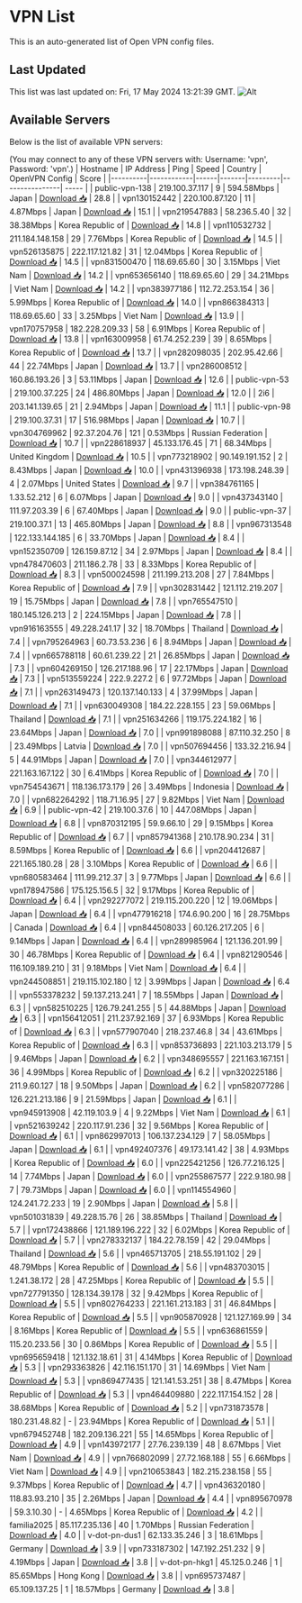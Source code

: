 # VPN List

This is an auto-generated list of Open VPN config files.

## Last Updated

This list was last updated on: Fri, 17 May 2024 13:21:39 GMT.
![Alt](https://repobeats.axiom.co/api/embed/186b98318ef1479477931607c1ad7d823f12451f.svg "Repobeats analytics image")

## Available Servers

Below is the list of available VPN servers:

(You may connect to any of these VPN servers with: Username: 'vpn', Password: 'vpn'.)
| Hostname | IP Address | Ping | Speed | Country | OpenVPN Config | Score |
|----------|------------|------|-------|---------|----------------| ----- |
| public-vpn-138 | 219.100.37.117 | 9 | 594.58Mbps | Japan | [Download 📥](./configs/server_0_JP.ovpn) | 28.8 |
| vpn130152442 | 220.100.87.120 | 11 | 4.87Mbps | Japan | [Download 📥](./configs/server_1_JP.ovpn) | 15.1 |
| vpn219547883 | 58.236.5.40 | 32 | 38.38Mbps | Korea Republic of | [Download 📥](./configs/server_2_KR.ovpn) | 14.8 |
| vpn110532732 | 211.184.148.158 | 29 | 7.76Mbps | Korea Republic of | [Download 📥](./configs/server_3_KR.ovpn) | 14.5 |
| vpn526135875 | 222.117.121.82 | 31 | 12.04Mbps | Korea Republic of | [Download 📥](./configs/server_4_KR.ovpn) | 14.5 |
| vpn831500470 | 118.69.65.60 | 30 | 3.15Mbps | Viet Nam | [Download 📥](./configs/server_5_VN.ovpn) | 14.2 |
| vpn653656140 | 118.69.65.60 | 29 | 34.21Mbps | Viet Nam | [Download 📥](./configs/server_6_VN.ovpn) | 14.2 |
| vpn383977186 | 112.72.253.154 | 36 | 5.99Mbps | Korea Republic of | [Download 📥](./configs/server_7_KR.ovpn) | 14.0 |
| vpn866384313 | 118.69.65.60 | 33 | 3.25Mbps | Viet Nam | [Download 📥](./configs/server_8_VN.ovpn) | 13.9 |
| vpn170757958 | 182.228.209.33 | 58 | 6.91Mbps | Korea Republic of | [Download 📥](./configs/server_9_KR.ovpn) | 13.8 |
| vpn163009958 | 61.74.252.239 | 39 | 8.65Mbps | Korea Republic of | [Download 📥](./configs/server_10_KR.ovpn) | 13.7 |
| vpn282098035 | 202.95.42.66 | 44 | 22.74Mbps | Japan | [Download 📥](./configs/server_11_JP.ovpn) | 13.7 |
| vpn286008512 | 160.86.193.26 | 3 | 53.11Mbps | Japan | [Download 📥](./configs/server_12_JP.ovpn) | 12.6 |
| public-vpn-53 | 219.100.37.225 | 24 | 486.80Mbps | Japan | [Download 📥](./configs/server_13_JP.ovpn) | 12.0 |
| 2i6 | 203.141.139.65 | 21 | 2.94Mbps | Japan | [Download 📥](./configs/server_14_JP.ovpn) | 11.1 |
| public-vpn-98 | 219.100.37.31 | 17 | 516.98Mbps | Japan | [Download 📥](./configs/server_15_JP.ovpn) | 10.7 |
| vpn304769962 | 92.37.204.76 | 121 | 0.53Mbps | Russian Federation | [Download 📥](./configs/server_16_RU.ovpn) | 10.7 |
| vpn228618937 | 45.133.176.45 | 71 | 68.34Mbps | United Kingdom | [Download 📥](./configs/server_17_GB.ovpn) | 10.5 |
| vpn773218902 | 90.149.191.152 | 2 | 8.43Mbps | Japan | [Download 📥](./configs/server_18_JP.ovpn) | 10.0 |
| vpn431396938 | 173.198.248.39 | 4 | 2.07Mbps | United States | [Download 📥](./configs/server_19_US.ovpn) | 9.7 |
| vpn384761165 | 1.33.52.212 | 6 | 6.07Mbps | Japan | [Download 📥](./configs/server_20_JP.ovpn) | 9.0 |
| vpn437343140 | 111.97.203.39 | 6 | 67.40Mbps | Japan | [Download 📥](./configs/server_21_JP.ovpn) | 9.0 |
| public-vpn-37 | 219.100.37.1 | 13 | 465.80Mbps | Japan | [Download 📥](./configs/server_22_JP.ovpn) | 8.8 |
| vpn967313548 | 122.133.144.185 | 6 | 33.70Mbps | Japan | [Download 📥](./configs/server_23_JP.ovpn) | 8.4 |
| vpn152350709 | 126.159.87.12 | 34 | 2.97Mbps | Japan | [Download 📥](./configs/server_24_JP.ovpn) | 8.4 |
| vpn478470603 | 211.186.2.78 | 33 | 8.33Mbps | Korea Republic of | [Download 📥](./configs/server_25_KR.ovpn) | 8.3 |
| vpn500024598 | 211.199.213.208 | 27 | 7.84Mbps | Korea Republic of | [Download 📥](./configs/server_26_KR.ovpn) | 7.9 |
| vpn302831442 | 121.112.219.207 | 19 | 15.75Mbps | Japan | [Download 📥](./configs/server_27_JP.ovpn) | 7.8 |
| vpn765547510 | 180.145.126.213 | 2 | 224.15Mbps | Japan | [Download 📥](./configs/server_28_JP.ovpn) | 7.8 |
| vpn916163555 | 49.228.241.17 | 32 | 18.70Mbps | Thailand | [Download 📥](./configs/server_29_TH.ovpn) | 7.4 |
| vpn795264963 | 60.73.53.236 | 6 | 8.94Mbps | Japan | [Download 📥](./configs/server_30_JP.ovpn) | 7.4 |
| vpn665788118 | 60.61.239.22 | 21 | 26.85Mbps | Japan | [Download 📥](./configs/server_31_JP.ovpn) | 7.3 |
| vpn604269150 | 126.217.188.96 | 17 | 22.17Mbps | Japan | [Download 📥](./configs/server_32_JP.ovpn) | 7.3 |
| vpn513559224 | 222.9.227.2 | 6 | 97.72Mbps | Japan | [Download 📥](./configs/server_33_JP.ovpn) | 7.1 |
| vpn263149473 | 120.137.140.133 | 4 | 37.99Mbps | Japan | [Download 📥](./configs/server_34_JP.ovpn) | 7.1 |
| vpn630049308 | 184.22.228.155 | 23 | 59.06Mbps | Thailand | [Download 📥](./configs/server_35_TH.ovpn) | 7.1 |
| vpn251634266 | 119.175.224.182 | 16 | 23.64Mbps | Japan | [Download 📥](./configs/server_36_JP.ovpn) | 7.0 |
| vpn991898088 | 87.110.32.250 | 8 | 23.49Mbps | Latvia | [Download 📥](./configs/server_37_LV.ovpn) | 7.0 |
| vpn507694456 | 133.32.216.94 | 5 | 44.91Mbps | Japan | [Download 📥](./configs/server_38_JP.ovpn) | 7.0 |
| vpn344612977 | 221.163.167.122 | 30 | 6.41Mbps | Korea Republic of | [Download 📥](./configs/server_39_KR.ovpn) | 7.0 |
| vpn754543671 | 118.136.173.179 | 26 | 3.49Mbps | Indonesia | [Download 📥](./configs/server_40_ID.ovpn) | 7.0 |
| vpn682264292 | 118.71.16.95 | 27 | 9.82Mbps | Viet Nam | [Download 📥](./configs/server_41_VN.ovpn) | 6.9 |
| public-vpn-42 | 219.100.37.6 | 10 | 447.08Mbps | Japan | [Download 📥](./configs/server_42_JP.ovpn) | 6.8 |
| vpn870312195 | 59.9.66.10 | 29 | 9.15Mbps | Korea Republic of | [Download 📥](./configs/server_43_KR.ovpn) | 6.7 |
| vpn857941368 | 210.178.90.234 | 31 | 8.59Mbps | Korea Republic of | [Download 📥](./configs/server_44_KR.ovpn) | 6.6 |
| vpn204412687 | 221.165.180.28 | 28 | 3.10Mbps | Korea Republic of | [Download 📥](./configs/server_45_KR.ovpn) | 6.6 |
| vpn680583464 | 111.99.212.37 | 3 | 9.77Mbps | Japan | [Download 📥](./configs/server_46_JP.ovpn) | 6.6 |
| vpn178947586 | 175.125.156.5 | 32 | 9.17Mbps | Korea Republic of | [Download 📥](./configs/server_47_KR.ovpn) | 6.4 |
| vpn292277072 | 219.115.200.220 | 12 | 19.06Mbps | Japan | [Download 📥](./configs/server_48_JP.ovpn) | 6.4 |
| vpn477916218 | 174.6.90.200 | 16 | 28.75Mbps | Canada | [Download 📥](./configs/server_49_CA.ovpn) | 6.4 |
| vpn844508033 | 60.126.217.205 | 6 | 9.14Mbps | Japan | [Download 📥](./configs/server_50_JP.ovpn) | 6.4 |
| vpn289985964 | 121.136.201.99 | 30 | 46.78Mbps | Korea Republic of | [Download 📥](./configs/server_51_KR.ovpn) | 6.4 |
| vpn821290546 | 116.109.189.210 | 31 | 9.18Mbps | Viet Nam | [Download 📥](./configs/server_52_VN.ovpn) | 6.4 |
| vpn244508851 | 219.115.102.180 | 12 | 3.99Mbps | Japan | [Download 📥](./configs/server_53_JP.ovpn) | 6.4 |
| vpn553378232 | 59.137.213.241 | 7 | 18.55Mbps | Japan | [Download 📥](./configs/server_54_JP.ovpn) | 6.3 |
| vpn582510225 | 126.79.241.255 | 5 | 44.88Mbps | Japan | [Download 📥](./configs/server_55_JP.ovpn) | 6.3 |
| vpn156412051 | 211.237.92.169 | 37 | 6.93Mbps | Korea Republic of | [Download 📥](./configs/server_56_KR.ovpn) | 6.3 |
| vpn577907040 | 218.237.46.8 | 34 | 43.61Mbps | Korea Republic of | [Download 📥](./configs/server_57_KR.ovpn) | 6.3 |
| vpn853736893 | 221.103.213.179 | 5 | 9.46Mbps | Japan | [Download 📥](./configs/server_58_JP.ovpn) | 6.2 |
| vpn348695557 | 221.163.167.151 | 36 | 4.99Mbps | Korea Republic of | [Download 📥](./configs/server_59_KR.ovpn) | 6.2 |
| vpn320225186 | 211.9.60.127 | 18 | 9.50Mbps | Japan | [Download 📥](./configs/server_60_JP.ovpn) | 6.2 |
| vpn582077286 | 126.221.213.186 | 9 | 21.59Mbps | Japan | [Download 📥](./configs/server_61_JP.ovpn) | 6.1 |
| vpn945913908 | 42.119.103.9 | 4 | 9.22Mbps | Viet Nam | [Download 📥](./configs/server_62_VN.ovpn) | 6.1 |
| vpn521639242 | 220.117.91.236 | 32 | 9.56Mbps | Korea Republic of | [Download 📥](./configs/server_63_KR.ovpn) | 6.1 |
| vpn862997013 | 106.137.234.129 | 7 | 58.05Mbps | Japan | [Download 📥](./configs/server_64_JP.ovpn) | 6.1 |
| vpn492407376 | 49.173.141.42 | 38 | 4.93Mbps | Korea Republic of | [Download 📥](./configs/server_65_KR.ovpn) | 6.0 |
| vpn225421256 | 126.77.216.125 | 14 | 7.74Mbps | Japan | [Download 📥](./configs/server_66_JP.ovpn) | 6.0 |
| vpn255867577 | 222.9.180.98 | 7 | 79.73Mbps | Japan | [Download 📥](./configs/server_67_JP.ovpn) | 6.0 |
| vpn114554960 | 124.241.72.233 | 19 | 2.90Mbps | Japan | [Download 📥](./configs/server_68_JP.ovpn) | 5.8 |
| vpn501031839 | 49.228.15.76 | 26 | 38.85Mbps | Thailand | [Download 📥](./configs/server_69_TH.ovpn) | 5.7 |
| vpn172438866 | 121.189.196.222 | 32 | 6.02Mbps | Korea Republic of | [Download 📥](./configs/server_70_KR.ovpn) | 5.7 |
| vpn278332137 | 184.22.78.159 | 42 | 29.04Mbps | Thailand | [Download 📥](./configs/server_71_TH.ovpn) | 5.6 |
| vpn465713705 | 218.55.191.102 | 29 | 48.79Mbps | Korea Republic of | [Download 📥](./configs/server_72_KR.ovpn) | 5.6 |
| vpn483703015 | 1.241.38.172 | 28 | 47.25Mbps | Korea Republic of | [Download 📥](./configs/server_73_KR.ovpn) | 5.5 |
| vpn727791350 | 128.134.39.178 | 32 | 9.42Mbps | Korea Republic of | [Download 📥](./configs/server_74_KR.ovpn) | 5.5 |
| vpn802764233 | 221.161.213.183 | 31 | 46.84Mbps | Korea Republic of | [Download 📥](./configs/server_75_KR.ovpn) | 5.5 |
| vpn905870928 | 121.127.169.99 | 34 | 8.16Mbps | Korea Republic of | [Download 📥](./configs/server_76_KR.ovpn) | 5.5 |
| vpn636861559 | 115.20.233.56 | 30 | 0.86Mbps | Korea Republic of | [Download 📥](./configs/server_77_KR.ovpn) | 5.5 |
| vpn695659418 | 121.132.18.61 | 31 | 4.14Mbps | Korea Republic of | [Download 📥](./configs/server_78_KR.ovpn) | 5.3 |
| vpn293363826 | 42.116.151.170 | 31 | 14.69Mbps | Viet Nam | [Download 📥](./configs/server_79_VN.ovpn) | 5.3 |
| vpn869477435 | 121.141.53.251 | 38 | 8.47Mbps | Korea Republic of | [Download 📥](./configs/server_80_KR.ovpn) | 5.3 |
| vpn464409880 | 222.117.154.152 | 28 | 38.68Mbps | Korea Republic of | [Download 📥](./configs/server_81_KR.ovpn) | 5.2 |
| vpn731873578 | 180.231.48.82 | - | 23.94Mbps | Korea Republic of | [Download 📥](./configs/server_82_KR.ovpn) | 5.1 |
| vpn679452748 | 182.209.136.221 | 55 | 14.65Mbps | Korea Republic of | [Download 📥](./configs/server_83_KR.ovpn) | 4.9 |
| vpn143972177 | 27.76.239.139 | 48 | 8.67Mbps | Viet Nam | [Download 📥](./configs/server_84_VN.ovpn) | 4.9 |
| vpn766802099 | 27.72.168.188 | 55 | 6.66Mbps | Viet Nam | [Download 📥](./configs/server_85_VN.ovpn) | 4.9 |
| vpn210653843 | 182.215.238.158 | 55 | 9.37Mbps | Korea Republic of | [Download 📥](./configs/server_86_KR.ovpn) | 4.7 |
| vpn436320180 | 118.83.93.210 | 35 | 2.26Mbps | Japan | [Download 📥](./configs/server_87_JP.ovpn) | 4.4 |
| vpn895670978 | 59.3.10.30 | - | 4.65Mbps | Korea Republic of | [Download 📥](./configs/server_88_KR.ovpn) | 4.2 |
| familia2025 | 85.117.235.136 | 40 | 1.70Mbps | Russian Federation | [Download 📥](./configs/server_89_RU.ovpn) | 4.0 |
| v-dot-pn-dus1 | 62.133.35.246 | 3 | 18.61Mbps | Germany | [Download 📥](./configs/server_90_DE.ovpn) | 3.9 |
| vpn733187302 | 147.192.251.232 | 9 | 4.19Mbps | Japan | [Download 📥](./configs/server_91_JP.ovpn) | 3.8 |
| v-dot-pn-hkg1 | 45.125.0.246 | 1 | 85.65Mbps | Hong Kong | [Download 📥](./configs/server_92_HK.ovpn) | 3.8 |
| vpn695737487 | 65.109.137.25 | 1 | 18.57Mbps | Germany | [Download 📥](./configs/server_93_DE.ovpn) | 3.8 |

